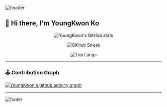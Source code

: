<!-- 배너 -->
![header](https://capsule-render.vercel.app/api?type=waving&color=0:89f7fe,100:66a6ff&height=250&section=header&text=YoungKwon%20Ko&fontSize=50&fontColor=ffffff&animation=fadeIn&fontAlignY=38)

## 👋 Hi there, I'm **YoungKwon Ko**  


<div align="center">

<!-- GitHub Stats -->
![YoungKwon's GitHub stats](https://github-readme-stats.vercel.app/api?username=K0ykwon&show_icons=true&theme=dark)

<!-- Streak Stats -->
![GitHub Streak](https://github-readme-streak-stats.herokuapp.com?user=K0ykwon&hide_border=true&theme=dark)

<!-- Top Languages -->
![Top Langs](https://github-readme-stats.vercel.app/api/top-langs/?username=K0ykwon&layout=compact&theme=dark)

</div>

---

### 🕹️ Contribution Graph

[![YoungKwon's github activity graph](https://github-readme-activity-graph.vercel.app/graph?username=K0ykwon&theme=react-dark)](https://github.com/ashutosh00710/github-readme-activity-graph)

---

<!-- 하단 배너 -->
![footer](https://capsule-render.vercel.app/api?type=waving&color=0:66a6ff,100:89f7fe&height=200&section=footer)
